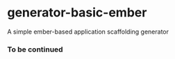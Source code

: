 # generator-basic-ember
A simple ember-based application scaffolding generator

### To be continued
